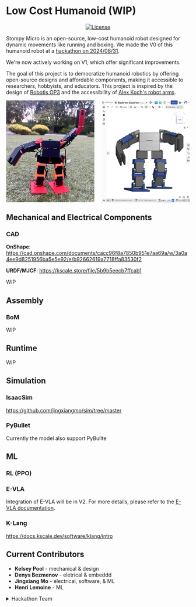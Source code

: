 # Low Cost Humanoid (WIP)


<div align="center">

[![License](https://img.shields.io/badge/license-MIT-green)](https://github.com/kscalelabs/onshape/blob/main/LICENSE)
<!-- [![Discord](https://img.shields.io/discord/1280974143936004238)](https://discord.gg/kN8jXdt7Rx) -->
<!-- [![Wiki](https://img.shields.io/badge/wiki-humanoids-black)](https://humanoids.wiki) -->
</div>

Stompy Micro is an open-source, low-cost humanoid robot designed for dynamic movements like running and boxing. We made the V0 of this humanoid robot at a [hackathon on 2024/08/31](https://github.com/jingxiangmo/low_cost_humanoid/blob/0ab372ece6673fc3f66a62588d88ebfb2695d9be/README.md).

We're now actively working on V1, which offer significant improvements.

The goal of this project is to democratize humanoid robotics by offering open-source designs and affordable components, making it accessible to researchers, hobbyists, and educators. This project is inspired by the design of [Robotis OP3](https://emanual.robotis.com/docs/en/platform/op3/introduction/) and the accessibility of [Alex Koch's robot arms](https://github.com/AlexanderKoch-Koch/low_cost_robot).


<div style="display: flex; justify-content: space-between;">
    <img src="/public/waving.png" alt="Robot Waving" style="width: 48%; height: auto;">
    <img src="/public/CAD.png" alt="CAD Model" style="width: 48%; height: auto;">
</div>


## Mechanical and Electrical Components
### CAD
**OnShape**: https://cad.onshape.com/documents/cacc96f8a7850b951e7aa69a/w/3a0a4ee9d8251956ba5e5e92/e/b92662619a7718ffa83530f2

**URDF/MJCF**: https://kscale.store/file/5b9b5eecb7ffcab1

WIP

## Assembly
### BoM

WIP



## Runtime
WIP


## Simulation
### IsaacSim
https://github.com/jingxiangmo/sim/tree/master

### PyBullet



Currently the model also support PyBullte


## ML
### RL (PPO)


### E-VLA
Integration of E-VLA will be in V2. For more details, please refer to the [E-VLA documentation](https://docs.kscale.dev/software/models/evla).


### K-Lang
https://docs.kscale.dev/software/klang/intro



## Current Contributors

- **Kelsey Pool** - mechanical & design
- **Denys Bezmenov** - eletrical & embeddd
- **Jingxiang Mo** - electrical, software, & ML
- **Henri Lemoine** - ML


<details>
<summary>Hackathon Team</summary>

<div style="display: flex; justify-content: space-between;">
  <img src="/public/hackathon_team_1.png" alt="Hackathon Team Photo" style="width: 48%;">
</div>

- **Kelsey Pool** - Mechanical design
- **Denys Bezmenov** - Eletrical and software control
- **Jingxiang Mo** - Mechanical assembly, electrical, and software control
- **Baaqer Farhat** - Mechanical assembly, software

Acknowledgements:
- **Jacob Zietek** - AI/ML and simulation help 
- **Saad Sharief** - Teleoperation help

</details>